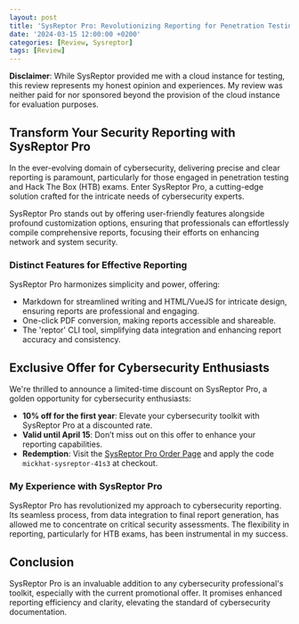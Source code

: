 ```yaml
---
layout: post
title: 'SysReptor Pro: Revolutionizing Reporting for Penetration Testing'
date: '2024-03-15 12:00:00 +0200'
categories: [Review, Sysreptor]
tags: [Review]
---
```



**Disclaimer**: While SysReptor provided me with a cloud instance for testing, this review represents my honest opinion and experiences. My review was neither paid for nor sponsored beyond the provision of the cloud instance for evaluation purposes.

## Transform Your Security Reporting with SysReptor Pro

In the ever-evolving domain of cybersecurity, delivering precise and clear reporting is paramount, particularly for those engaged in penetration testing and Hack The Box (HTB) exams. Enter SysReptor Pro, a cutting-edge solution crafted for the intricate needs of cybersecurity experts.

SysReptor Pro stands out by offering user-friendly features alongside profound customization options, ensuring that professionals can effortlessly compile comprehensive reports, focusing their efforts on enhancing network and system security.

### Distinct Features for Effective Reporting

SysReptor Pro harmonizes simplicity and power, offering:

- Markdown for streamlined writing and HTML/VueJS for intricate design, ensuring reports are professional and engaging.
- One-click PDF conversion, making reports accessible and shareable.
- The 'reptor' CLI tool, simplifying data integration and enhancing report accuracy and consistency.

## Exclusive Offer for Cybersecurity Enthusiasts

We're thrilled to announce a limited-time discount on SysReptor Pro, a golden opportunity for cybersecurity enthusiasts:

- **10% off for the first year**: Elevate your cybersecurity toolkit with SysReptor Pro at a discounted rate.
- **Valid until April 15**: Don’t miss out on this offer to enhance your reporting capabilities.
- **Redemption**: Visit the [SysReptor Pro Order Page](https://cloud.sysreptor.com/order/) and apply the code `mickhat-sysreptor-41s3` at checkout.

### My Experience with SysReptor Pro

SysReptor Pro has revolutionized my approach to cybersecurity reporting. Its seamless process, from data integration to final report generation, has allowed me to concentrate on critical security assessments. The flexibility in reporting, particularly for HTB exams, has been instrumental in my success.

## Conclusion

SysReptor Pro is an invaluable addition to any cybersecurity professional's toolkit, especially with the current promotional offer. It promises enhanced reporting efficiency and clarity, elevating the standard of cybersecurity documentation.
